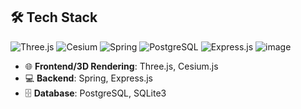 ## 🛠️ Tech Stack

![Three.js](https://img.shields.io/badge/Three.js-000000?style=flat-square&logo=three.js&logoColor=white) 
![Cesium](https://img.shields.io/badge/Cesium-00599C?style=flat-square&logo=cesium&logoColor=white) 
![Spring](https://img.shields.io/badge/Spring-6DB33F?style=flat-square&logo=spring&logoColor=white) 
![PostgreSQL](https://img.shields.io/badge/PostgreSQL-336791?style=flat-square&logo=postgresql&logoColor=white) 
![Express.js](https://img.shields.io/badge/Express.js-000000?style=flat-square&logo=express&logoColor=white)
![image](https://github.com/user-attachments/assets/64ee338d-e2e5-445c-a857-250d8dd7895a)


- 🌐 **Frontend/3D Rendering**: Three.js, Cesium.js
- 💻 **Backend**: Spring, Express.js
- 🗄️ **Database**: PostgreSQL, SQLite3
